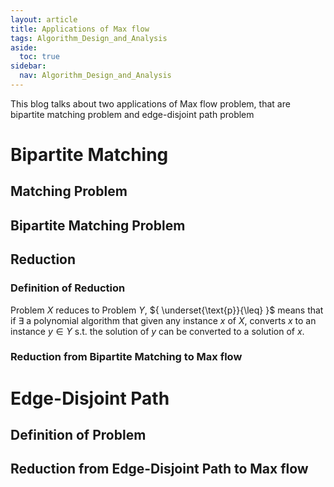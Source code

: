 ```yaml
---
layout: article
title: Applications of Max flow
tags: Algorithm_Design_and_Analysis
aside:
  toc: true
sidebar:
  nav: Algorithm_Design_and_Analysis
---
```


This blog talks about two applications of Max flow problem, that are bipartite matching problem and edge-disjoint path problem

<!--more-->

# Bipartite Matching

## Matching Problem

## Bipartite Matching Problem

## Reduction

### Definition of Reduction

Problem ${ X }$ reduces to Problem ${ Y }$, ${ \underset{\text{p}}{\leq} }$ means that if ${ \exists }$ a polynomial algorithm that given any instance ${x  }$ of ${ X }$, converts ${ x }$ to an instance ${ y \in Y }$ s.t. the solution of ${ y }$ can be converted to a solution of ${ x }$. 

### Reduction from Bipartite Matching to Max flow

# Edge-Disjoint Path

## Definition of Problem

## Reduction from Edge-Disjoint Path to Max flow